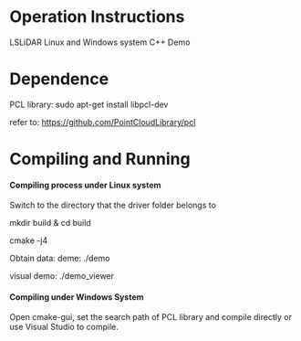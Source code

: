 # Operation Instructions

LSLiDAR Linux and Windows system C++ Demo

# Dependence

PCL library: sudo apt-get install libpcl-dev

refer to: https://github.com/PointCloudLibrary/pcl

# Compiling and Running

#### Compiling process under Linux system

Switch to the directory that the driver folder belongs to

mkdir build & cd build

cmake -j4

Obtain data: deme: ./demo

visual demo: ./demo_viewer

#### Compiling under Windows System

Open cmake-gui, set the search path of PCL library and compile directly or use Visual Studio to compile.